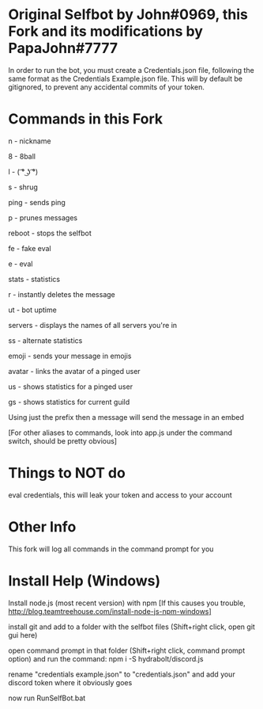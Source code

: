 # Original Selfbot by John#0969, this Fork and its modifications by PapaJohn#7777
In order to run the bot, you must create a Credentials.json file, following the same format as the Credentials Example.json file. This will by default be gitignored, to prevent any accidental commits of your token.



# Commands in this Fork

n - nickname

8 - 8ball

l - ( ͡° ͜ʖ ͡°)

s - shrug

ping - sends ping

p - prunes messages

reboot - stops the selfbot

fe - fake eval

e - eval

stats - statistics

r - instantly deletes the message

ut - bot uptime 

servers - displays the names of all servers you're in

ss - alternate statistics

emoji - sends your message in emojis

avatar - links the avatar of a pinged user

us - shows statistics for a pinged user

gs - shows statistics for current guild

Using just the prefix then a message will send the message in an embed

[For other aliases to commands, look into app.js under the command switch, should be pretty obvious]

# Things to NOT do

eval credentials, this will leak your token and access to your account

# Other Info

This fork will log all commands in the command prompt for you

# Install Help (Windows)
Install node.js (most recent version) with npm [If this causes you trouble, http://blog.teamtreehouse.com/install-node-js-npm-windows]

install git and add to a folder with the selfbot files (Shift+right click, open git gui here)

open command prompt in that folder (Shift+right click, command prompt option) and run the command: npm i -S hydrabolt/discord.js

rename "credentials example.json" to "credentials.json" and add your discord token where it obviously goes

now run RunSelfBot.bat
